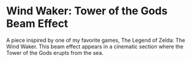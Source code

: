 # Wind Waker: Tower of the Gods Beam Effect

A piece inspired by one of my favorite games, The Legend of Zelda: The Wind Waker. This beam effect appears in a cinematic section where the Tower of the Gods erupts from the sea.